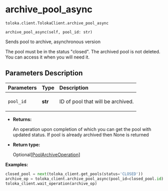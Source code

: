 # archive_pool_async
`toloka.client.TolokaClient.archive_pool_async`

```
archive_pool_async(self, pool_id: str)
```

Sends pool to archive, asynchronous version


The pool must be in the status "closed".
The archived pool is not deleted. You can access it when you will need it.

## Parameters Description

| Parameters | Type | Description |
| :----------| :----| :-----------|
`pool_id`|**str**|<p>ID of pool that will be archived.</p>

* **Returns:**

  An operation upon completion of which you can get the pool with updated status. If
pool is already archived then None is returned

* **Return type:**

  Optional\[[PoolArchiveOperation](toloka.client.operations.PoolArchiveOperation.md)\]

**Examples:**

```python
closed_pool = next(toloka_client.get_pools(status='CLOSED'))
archive_op = toloka_client.archive_pool_async(pool_id=closed_pool.id)
toloka_client.wait_operation(archive_op)
```
